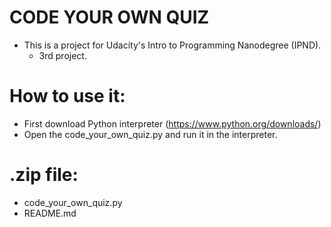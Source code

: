 # CODE YOUR OWN QUIZ

- This is a project for Udacity's Intro to Programming Nanodegree (IPND).
  - 3rd project.
  
# How to use it:
- First download Python interpreter (https://www.python.org/downloads/)
- Open the code_your_own_quiz.py and run it in the interpreter.

# .zip file:
- code_your_own_quiz.py
- README.md
